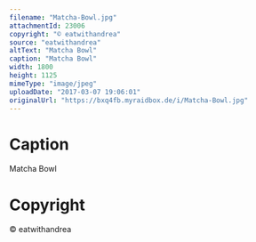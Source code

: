 ```yaml
---
filename: "Matcha-Bowl.jpg"
attachmentId: 23006
copyright: "© eatwithandrea"
source: "eatwithandrea"
altText: "Matcha Bowl"
caption: "Matcha Bowl"
width: 1800
height: 1125
mimeType: "image/jpeg"
uploadDate: "2017-03-07 19:06:01"
originalUrl: "https://bxq4fb.myraidbox.de/i/Matcha-Bowl.jpg"
---
```


# Caption

Matcha Bowl

# Copyright

© eatwithandrea
